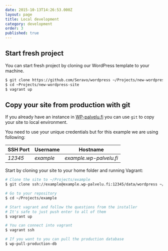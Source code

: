 ```yaml
---
date: 2015-10-13T14:26:53.000Z
layout: page
title: Local development
category: development
order: 3
published: true
---
```



## Start fresh project
You can start fresh project by cloning our WordPress template to your machine.

```bash
$ git clone https://github.com/Seravo/wordpress ~/Projects/new-wordpress-site
$ cd ~Projects/new-wordpress-site
$ vagrant up
```

## Copy your site from production with git

If you already have an instance in [WP-palvelu.fi](https://wp-palvelu.fi) you can use ```git``` to copy your site to local environment.

You need to use your unique credentials but for this example we are using following:

SSH Port | Username | Hostname
--- | --- | ---
*12345* | *example* | *example.wp-palvelu.fi*

Start by cloning your site to your home folder and running Vagrant:

```bash
# Clone the site to ~/Projects/example
$ git clone ssh://example@example.wp-palvelu.fi:12345/data/wordpress ~/Projects/example --origin production

# Go to your repository
$ cd ~/Projects/example

# Start vagrant and follow the questions from the installer
# It's safe to just push enter to all of them
$ vagrant up

# You can connect into vagrant
$ vagrant ssh

# If you want to you can pull the production database
$ wp-pull-production-db
```
